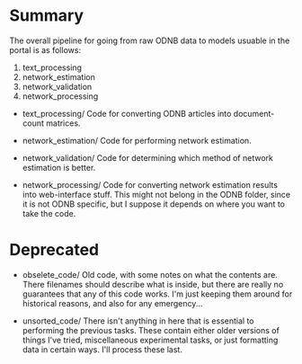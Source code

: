 # Summary

The overall pipeline for going from raw ODNB data to models usuable in the portal is as follows:

1. text_processing
2. network_estimation
3. network_validation
4. network_processing

* text_processing/ Code for converting ODNB articles into document-count matrices. 

* network_estimation/ Code for performing network estimation. 

* network_validation/ Code for determining which method of network estimation is better.

* network_processing/ Code for converting network estimation results into web-interface stuff. This might not belong in the ODNB folder, since it is not ODNB specific, but I suppose it depends on where you want to take the code. 

# Deprecated

* obselete_code/ Old code, with some notes on what the contents are. There filenames should describe what is inside, but there are really no guarantees that any of this code works. I'm just keeping them around for historical reasons, and also for any emergency...

* unsorted_code/ There isn't anything in here that is essential to performing the previous tasks. These contain either older versions of things I've tried, miscellaneous experimental tasks, or just formatting data in certain ways. I'll process these last. 


